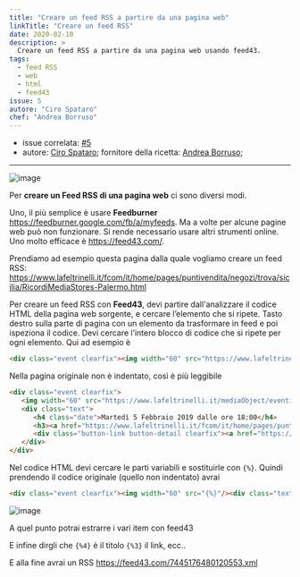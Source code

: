 ```yaml
---
title: "Creare un feed RSS a partire da una pagina web"
linkTitle: "Creare un feed RSS"
date: 2020-02-10
description: >
  Creare un feed RSS a partire da una pagina web usando feed43.
tags:
  - feed RSS
  - web
  - html
  - feed43
issue: 5
autore: "Ciro Spataro"
chef: "Andrea Borruso"
---
```


- issue correlata: [#5](https://github.com/opendatasicilia/tansignari/issues/5)
- autore: [Ciro Spataro](https://github.com/cirospat); fornitore della ricetta: [Andrea Borruso](https://github.com/aborruso); 
---

![image](https://upload.wikimedia.org/wikipedia/commons/thumb/4/43/Feed-icon.svg/40px-Feed-icon.svg.png)

Per **creare un Feed RSS di una pagina web** ci sono diversi modi.

Uno, il più semplice è usare **Feedburner** https://feedburner.google.com/fb/a/myfeeds.
Ma a volte per alcune pagine web può non funzionare. Si rende necessario usare altri strumenti online.
Uno molto efficace è https://feed43.com/.

Prendiamo ad esempio questa pagina dalla quale vogliamo creare un feed RSS: https://www.lafeltrinelli.it/fcom/it/home/pages/puntivendita/negozi/trova/sicilia/RicordiMediaStores-Palermo.html

Per creare un feed RSS con **Feed43**, devi partire dall'analizzare il codice HTML della pagina web sorgente, e cercare l’elemento che si ripete. Tasto destro sulla parte di pagina con un elemento da trasformare in feed e poi ispeziona il codice.
Devi cercare l’intero blocco di codice che si ripete per ogni elemento. Qui ad esempio è

```html
<div class="event clearfix"><img width="60" src="https://www.lafeltrinelli.it/mediaObject/eventi/2019/01/Spyrosil-Marinaio-Italiano-27624/resolutions/res-l60x10000/Spyrosil-Marinaio-Italiano-27624.jpg"/><div class="text"><h4 class="date">Martedì 5 Febbraio 2019 dalle ore 18:00</h4><h3><a href="https://www.lafeltrinelli.it/fcom/it/home/pages/puntivendita/eventi/Palermo/2019/Febbraio/Spyrosil-Marinaio-Italiano-27624.html">Spyros Il marinaio italiano</a></h3><div class="button-link button-detail clearfix"><a href="https://www.lafeltrinelli.it/fcom/it/home/pages/puntivendita/eventi/Palermo/2019/Febbraio/Spyrosil-Marinaio-Italiano-27624.html">SCOPRI</a></div></div></div>
```

Nella pagina originale non è indentato, così è più leggibile

```html
<div class="event clearfix">
   <img width="60" src="https://www.lafeltrinelli.it/mediaObject/eventi/2019/01/Spyrosil-Marinaio-Italiano-27624/resolutions/res-l60x10000/Spyrosil-Marinaio-Italiano-27624.jpg"/>
   <div class="text">
      <h4 class="date">Martedì 5 Febbraio 2019 dalle ore 18:00</h4>
      <h3><a href="https://www.lafeltrinelli.it/fcom/it/home/pages/puntivendita/eventi/Palermo/2019/Febbraio/Spyrosil-Marinaio-Italiano-27624.html">Spyros Il marinaio italiano</a></h3>
      <div class="button-link button-detail clearfix"><a href="https://www.lafeltrinelli.it/fcom/it/home/pages/puntivendita/eventi/Palermo/2019/Febbraio/Spyrosil-Marinaio-Italiano-27624.html">SCOPRI</a></div>
   </div>
</div>
```

Nel codice HTML devi cercare le parti variabili e sostituirle con `{%}`. Quindi prendendo il codice originale (quello non indentato) avrai

```html
<div class="event clearfix"><img width="60" src="{%}"/><div class="text"><h4 class="date">{%}</h4><h3><a href="{%}">{%}</a></h3><div class="button-link button-detail clearfix"><a href="{%}">SCOPRI</a></div></div></div>
```
![image](https://user-images.githubusercontent.com/30607/52532163-7401f700-2d20-11e9-9ba2-8ecca90450b2.png)

A quel punto potrai estrarre i vari item con feed43

E infine dirgli che `{%4}` è il titolo `{%3}` il link, ecc..

E alla fine avrai un RSS https://feed43.com/7445176480120553.xml

